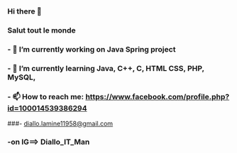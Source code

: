 ### Hi there 👋
### Salut tout le monde
### - 🔭 I’m currently working on Java Spring project 
### - 🌱 I’m currently learning Java, C++, C, HTML CSS, PHP, MySQL,
### - 📫 How to reach me: https://www.facebook.com/profile.php?id=100014539386294
###- diallo.lamine11958@gmail.com
### -on IG==> Diallo_IT_Man


<!--
**DialloLamine/DialloLamine** is a ✨ _special_ ✨ repository because its `README.md` (this file) appears on your GitHub profile.

Here are some ideas to get you started:

- 🔭 I’m currently working on ...
- 🌱 I’m currently learning ...
- 👯 I’m looking to collaborate on ...
- 🤔 I’m looking for help with ...
- 💬 Ask me about ...
- 📫 How to reach me: ...
- 😄 Pronouns: ...
- ⚡ Fun fact: ...
-->
